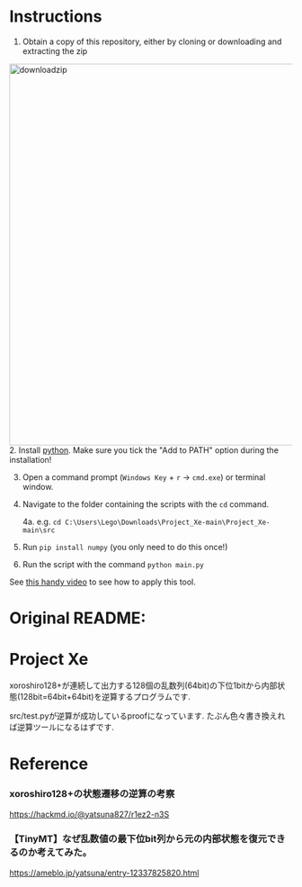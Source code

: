 # Instructions
1. Obtain a copy of this repository, either by cloning or downloading and extracting the zip
<img width="678" alt="downloadzip" src="https://user-images.githubusercontent.com/24732684/144750768-e00b6fc1-3f99-44ce-8b2a-3d82bbc0a2b0.png">
2. Install <a href="https://www.python.org/">python</a>. Make sure you tick the "Add to PATH" option during the installation!

3. Open a command prompt (`Windows Key` + `r` -> `cmd.exe`) or terminal window.

4. Navigate to the folder containing the scripts with the `cd` command.
    
    4a. e.g. `cd C:\Users\Lego\Downloads\Project_Xe-main\Project_Xe-main\src`
    
5. Run `pip install numpy` (you only need to do this once!)

6. Run the script with the command `python main.py`


See <a href="https://youtu.be/brzi2HhFTaQ">this handy video</a> to see how to apply this tool.

# Original README:

# Project Xe

xoroshiro128+が連続して出力する128個の乱数列(64bit)の下位1bitから内部状態(128bit=64bit+64bit)を逆算するプログラムです.

src/test.pyが逆算が成功しているproofになっています. たぶん色々書き換えれば逆算ツールになるはずです.

# Reference
### xoroshiro128+の状態遷移の逆算の考察
https://hackmd.io/@yatsuna827/r1ez2-n3S

### 【TinyMT】なぜ乱数値の最下位bit列から元の内部状態を復元できるのか考えてみた。
https://ameblo.jp/yatsuna/entry-12337825820.html
